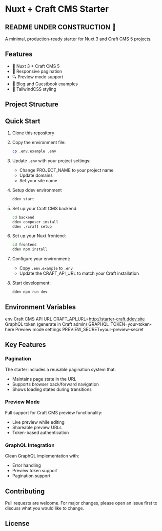 # Nuxt + Craft CMS Starter

## README UNDER CONSTRUCTION 🚧

A minimal, production-ready starter for Nuxt 3 and Craft CMS 5 projects.

## Features
- 🚀 Nuxt 3 + Craft CMS 5
- 📱 Responsive pagination
- 🔍 Preview mode support
- 📝 Blog and Guestbook examples
- 🎨 TailwindCSS styling

## Project Structure



## Quick Start

1. Clone this repository
   
2. Copy the environment file:
    ```bash
   cp .env.example .env
   ```  

3. Update `.env` with your project settings:
   - Change PROJECT_NAME to your project name
   - Update domains
   - Set your site name

4. Setup ddev environment
   ```bash
   ddev start
   ```

5. Set up your Craft CMS backend:
   ```bash
   cd backend
   ddev composer install
   ddev ./craft setup
   ```

6. Set up your Nuxt frontend:
   ```bash
   cd frontend
   ddev npm install
   ```

7. Configure your environment:
   - Copy `.env.example` to `.env`
   - Update the CRAFT_API_URL to match your Craft installation

8. Start development:
   ```bash
   ddev npm run dev
   ```

## Environment Variables
env
Craft CMS API URL
CRAFT_API_URL=http://starter-craft.ddev.site
GraphQL token (generate in Craft admin)
GRAPHQL_TOKEN=your-token-here
Preview mode settings
PREVIEW_SECRET=your-preview-secret

## Key Features

### Pagination
The starter includes a reusable pagination system that:
- Maintains page state in the URL
- Supports browser back/forward navigation
- Shows loading states during transitions

### Preview Mode
Full support for Craft CMS preview functionality:
- Live preview while editing
- Shareable preview URLs
- Token-based authentication

### GraphQL Integration
Clean GraphQL implementation with:
- Error handling
- Preview token support
- Pagination support

## Contributing

Pull requests are welcome. For major changes, please open an issue first to discuss what you would like to change.

## License
